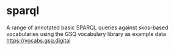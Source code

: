 # sparql
A range of annotated basic SPARQL queries against skos-based vocabularies using the GSQ vocabulary library as example data https://vocabs.gsq.digital
